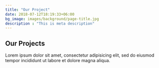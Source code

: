 ```yaml
---
title: "Our Project"
date: 2018-07-12T18:19:33+06:00
bg_image: images/background/page-title.jpg
description : "This is meta description"
---
```


## Our Projects

Lorem ipsum dolor sit amet, consectetur adipisicing elit, sed do eiusmod <br> tempor incididunt ut labore et dolore magna aliqua.